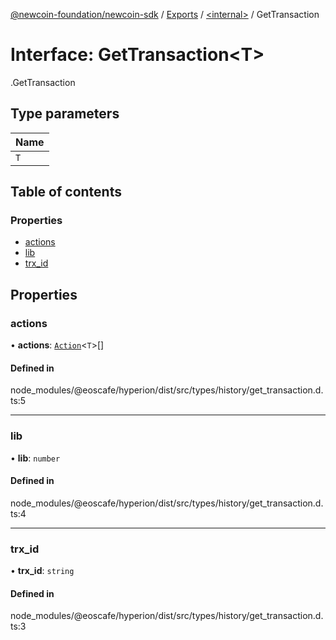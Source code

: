 [@newcoin-foundation/newcoin-sdk](../README.md) / [Exports](../modules.md) / [<internal\>](../modules/internal_.md) / GetTransaction

# Interface: GetTransaction<T\>

[<internal>](../modules/internal_.md).GetTransaction

## Type parameters

| Name |
| :------ |
| `T` |

## Table of contents

### Properties

- [actions](internal_.GetTransaction.md#actions)
- [lib](internal_.GetTransaction.md#lib)
- [trx\_id](internal_.GetTransaction.md#trx_id)

## Properties

### actions

• **actions**: [`Action`](internal_.Action.md)<`T`\>[]

#### Defined in

node_modules/@eoscafe/hyperion/dist/src/types/history/get_transaction.d.ts:5

___

### lib

• **lib**: `number`

#### Defined in

node_modules/@eoscafe/hyperion/dist/src/types/history/get_transaction.d.ts:4

___

### trx\_id

• **trx\_id**: `string`

#### Defined in

node_modules/@eoscafe/hyperion/dist/src/types/history/get_transaction.d.ts:3
